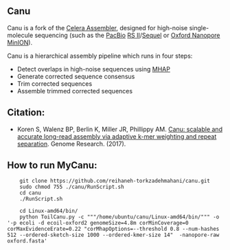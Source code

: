 ## Canu

Canu is a fork of the [Celera Assembler](http://wgs-assembler.sourceforge.net/wiki/index.php?title=Main_Page), designed for high-noise single-molecule sequencing (such as the [PacBio](http://www.pacb.com) [RS II](http://www.pacb.com/products-and-services/pacbio-systems/rsii/)/[Sequel](http://www.pacb.com/products-and-services/pacbio-systems/sequel/) or [Oxford Nanopore](https://www.nanoporetech.com/) [MinION](https://nanoporetech.com/products)).

Canu is a hierarchical assembly pipeline which runs in four steps:

* Detect overlaps in high-noise sequences using [MHAP](https://github.com/marbl/MHAP)
* Generate corrected sequence consensus
* Trim corrected sequences
* Assemble trimmed corrected sequences

## Citation:
 - Koren S, Walenz BP, Berlin K, Miller JR, Phillippy AM. [Canu: scalable and accurate long-read assembly via adaptive k-mer weighting and repeat separation](https://doi.org/10.1101/gr.215087.116). Genome Research. (2017).
 
 ## How to run MyCanu:
 
        git clone https://github.com/reihaneh-torkzadehmahani/canu.git
        sudo chmod 755 ./canu/RunScript.sh
        cd canu
        ./RunScript.sh
      
        cd Linux-amd64/bin/
        python ToilCanu.py -c """/home/ubuntu/canu/Linux-amd64/bin/""" -o '-p ecoli -d ecoil-oxford2 genomeSize=4.8m corMinCoverage=0 corMaxEvidenceErate=0.22 "corMhapOptions=--threshold 0.8 --num-hashes 512 --ordered-sketch-size 1000 --ordered-kmer-size 14"  -nanopore-raw oxford.fasta'

 
 
